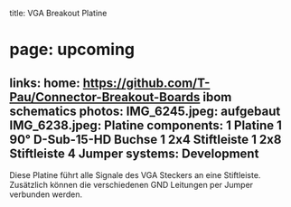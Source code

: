 title: VGA Breakout Platine
# page: upcoming
links:
    home: https://github.com/T-Pau/Connector-Breakout-Boards
    ibom
    schematics
photos:
    IMG_6245.jpeg: aufgebaut
    IMG_6238.jpeg: Platine
components:
    1 Platine
    1 90° D-Sub-15-HD Buchse
    1 2x4 Stiftleiste
    1 2x8 Stiftleiste
    4 Jumper
systems:
    Development
---
Diese Platine führt alle Signale des VGA Steckers an eine Stiftleiste. Zusätzlich können die verschiedenen GND Leitungen per Jumper verbunden werden.
